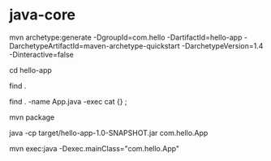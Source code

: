 # java-core


mvn archetype:generate -DgroupId=com.hello -DartifactId=hello-app -DarchetypeArtifactId=maven-archetype-quickstart -DarchetypeVersion=1.4 -Dinteractive=false

cd hello-app

find .

find . -name App.java -exec cat {} \;

mvn package

java -cp target/hello-app-1.0-SNAPSHOT.jar com.hello.App

mvn exec:java -Dexec.mainClass="com.hello.App"
